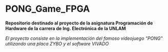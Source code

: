# PONG_Game_FPGA

**Repositorio destinado al proyecto de la asignatura Programación de Hardware de la carrera de Ing. Electrónica de la UNLAM**

_El proyecto consiste en la implementación del famoso videojuego "PONG" utilizando una placa ZYBO y el software VIVADO_
